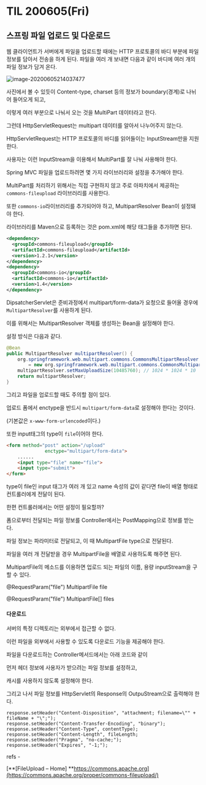 # TIL 200605(Fri)

## 스프링 파일 업로드 및 다운로드

웹 클라이언트가 서버에게 파일을 업로드할 때에는 HTTP 프로토콜의 바디 부분에 파일 정보를 담아서 전송을 하게 된다. 파일을 여러 개 보내면 다음과 같이 바디에 여러 개의 파일 정보가 담겨 온다.

 

 ![image-20200605214037477](C:\Users\User\AppData\Roaming\Typora\typora-user-images\image-20200605214037477.png)

  

사진에서 볼 수 있듯이 Content-type, charset 등의 정보가 boundary(경계)로 나뉘어 들어오게 되고, 

이렇게 여러 부분으로 나눠서 오는 것을 MultiPart 데이터라고 한다.

 

그런데 HttpServletRequest는 multipart 데이터를 알아서 나누어주지 않는다. 

HttpServletRequest는 HTTP 프로토콜의 바디를 읽어들이는 InputStream만을 지원한다. 

사용자는 이런 InputStream을 이용해서 MultiPart를 잘 나눠 사용해야 한다. 

 

Spring MVC 파일을 업로드하려면 몇 가지 라이브러리와 설정을 추가해야 한다. 

MultiPart를 처리하기 위해서는 직접 구현하지 않고 주로 아파치에서 제공하는 `commons-fileupload` 라이브러리를 사용한다.  

또한 `commons-io`라이브러리를 추가되어야 하고, MultipartResolver Bean이 설정돼야 한다.

 

라이브러리를 Maven으로 등록하는 것은 pom.xml에 해당 태그들을 추가하면 된다. 

 

```xml
<dependency>
  <groupId>commons-fileupload</groupId>
  <artifactId>commons-fileupload</artifactId>
  <version>1.2.1</version>
</dependency>
<dependency>
  <groupId>commons-io</groupId>
  <artifactId>commons-io</artifactId>
  <version>1.4</version>
</dependency>
```

 

DipsatcherServlet은 준비과정에서 multipart/form-data가 요청으로 들어올 경우에 
`MultipartResolver`를 사용하게 된다.  

이를 위해서는 MultipartResolver 객체를 생성하는 Bean을 설정해야 한다. 

설정 방식은 다음과 같다. 

 

```java
@Bean
public MultipartResolver multipartResolver() {
	org.springframework.web.multipart.commons.CommonsMultipartResolver multipartResolver 
        = new org.springframework.web.multipart.commons.CommonsMultipartResolver();
	multipartResolver.setMaxUploadSize(10485760); // 1024 * 1024 * 10
	return multipartResolver;
}
```

 

그리고 파일을 업로드할 때도 주의할 점이 있다. 

업로드 폼에서 enctype을 반드시 `multipart/form-data`로 설정해야 한다는 것이다.

(기본값은 `x-www-form-urlencoded`이다.) 

또한 input태그의 type이 `file`이어야 한다. 

 

```html
<form method="post" action="/upload"
              enctype="multipart/form-data">
	......
	<input type="file" name="file">
	<input type="submit">
</form>
```

  

type이 file인 input 태그가 여러 개 있고 name 속성의 값이 같다면 file이 배열 형태로 컨트롤러에게 전달이 된다. 

 

한편 컨트롤러에서는 어떤 설정이 필요할까?

 

폼으로부터 전달되는 파일 정보를 Controller에서는 PostMapping으로 정보를 받는다. 

파일 정보는 파라미터로 전달되고, 이 때 MultipartFile type으로 전달된다. 

 

파일을 여러 개 전달받을 경우 MultipartFile을 배열로 사용하도록 해주면 된다. 

MultipartFile의 메소드를 이용하면 업로드 되는 파일의 이름, 용량 inputStream을 구할 수 있다. 

 

@RequestParam("file") MultipartFile file

@RequestParam("file") MultipartFile[] files

 

 

#### 다운로드

 

서버의 특정 디렉토리는 외부에서 접근할 수 없다. 

이런 파일을 외부에서 사용할 수 있도록 다운로드 기능을 제공해야 한다. 

파일을 다운로드하는 Controller메서드에서는 아래 코드와 같이 

먼저 헤더 정보에 사용자가 받으려는 파일 정보를 설정하고, 

캐시를 사용하지 않도록 설정해야 한다. 

그리고 나서 파일 정보를 HttpServlet의 Response의 OutpuStream으로 출력해야 한다.

 

```markup
response.setHeader("Content-Disposition", "attachment; filename=\"" + fileName + "\";");
response.setHeader("Content-Transfer-Encoding", "binary");
response.setHeader("Content-Type", contentType);
response.setHeader("Content-Length", fileLength;
response.setHeader("Pragma", "no-cache;");
response.setHeader("Expires", "-1;");
```

 

refs - 

[**[FileUpload – Home\] **https://commons.apache.org](https://commons.apache.org/proper/commons-fileupload/)
